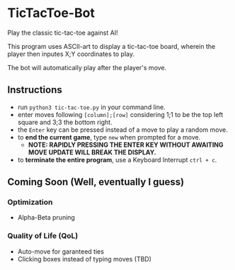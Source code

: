 # TicTacToe-Bot
Play the classic tic-tac-toe against AI!

This program uses ASCII-art to display a tic-tac-toe board, wherein the player then inputes X;Y coordinates to play.

The bot will automatically play after the player's move.

## Instructions
- run `python3 tic-tac-toe.py` in your command line.
- enter moves following `[column];[row]` considering 1;1 to be the top left square and 3;3 the bottom right.
- the `Enter` key can be pressed instead of a move to play a random move.
- to **end the current game**, type `new` when prompted for a move.
    - **NOTE: RAPIDLY PRESSING THE ENTER KEY WITHOUT AWAITING MOVE UPDATE WILL BREAK THE DISPLAY.**
- to **terminate the entire program**, use a Keyboard Interrupt `ctrl + c`.

## Coming Soon (Well, eventually I guess)
### Optimization
- Alpha-Beta pruning
### Quality of Life (QoL)
- Auto-move for garanteed ties
- Clicking boxes instead of typing moves (TBD)
